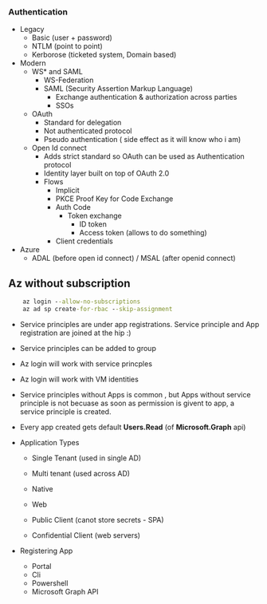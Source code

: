 ### Authentication
* Legacy
    * Basic (user + password)
    * NTLM (point to point)
    * Kerborose (ticketed system, Domain based)
* Modern
    * WS* and SAML
        * WS-Federation
        * SAML (Security Assertion Markup Language)
            * Exchange authentication & authorization across parties
            * SSOs
    * OAuth
        * Standard for delegation
        * Not authenticated protocol
        * Pseudo authentication ( side effect as it will know who i am)
    * Open Id connect
        * Adds strict standard so OAuth can be used as Authentication protocol
        * Identity layer built on top of OAuth 2.0
        * Flows
            * Implicit 
            * PKCE Proof Key for Code Exchange
            * Auth Code 
                * Token exchange
                    * ID token 
                    * Access token (allows to do something)
            * Client credentials
* Azure
    * ADAL (before open id connect) / MSAL (after openid connect)

## Az without subscription
```cmd
    az login --allow-no-subscriptions
    az ad sp create-for-rbac --skip-assignment
```

* Service principles are under app registrations. Service principle and App registration are joined at the hip :)
* Service principles can be added to group
* Az login will work with service princples
* Az login will work with VM identities

* Service principles without Apps is common , but Apps without service principle is not becuase as soon as permission is givent to app, a service principle is created.
* Every app created gets default __Users.Read__ (of __Microsoft.Graph__ api)

* Application Types
    * Single Tenant (used in single AD)
    * Multi tenant (used across AD)

    * Native
    * Web

    * Public Client (canot store secrets - SPA)
    * Confidential Client (web servers)

* Registering App
    * Portal
    * Cli
    * Powershell
    * Microsoft Graph API
